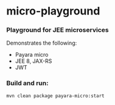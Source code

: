 # micro-playground
### Playground for JEE microservices 
Demonstrates the following:
* Payara micro
* JEE 8, JAX-RS
* JWT

### Build and run:
```shell script
mvn clean package payara-micro:start
```




